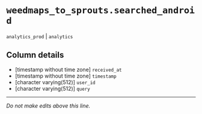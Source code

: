# `weedmaps_to_sprouts.searched_android`
`analytics_prod` | `analytics`

## Column details
* [timestamp without time zone] `received_at`
* [timestamp without time zone] `timestamp`
* [character varying(512)] `user_id`
* [character varying(512)] `query`

-------------------------------------------------------------------------------
*Do not make edits above this line.*
